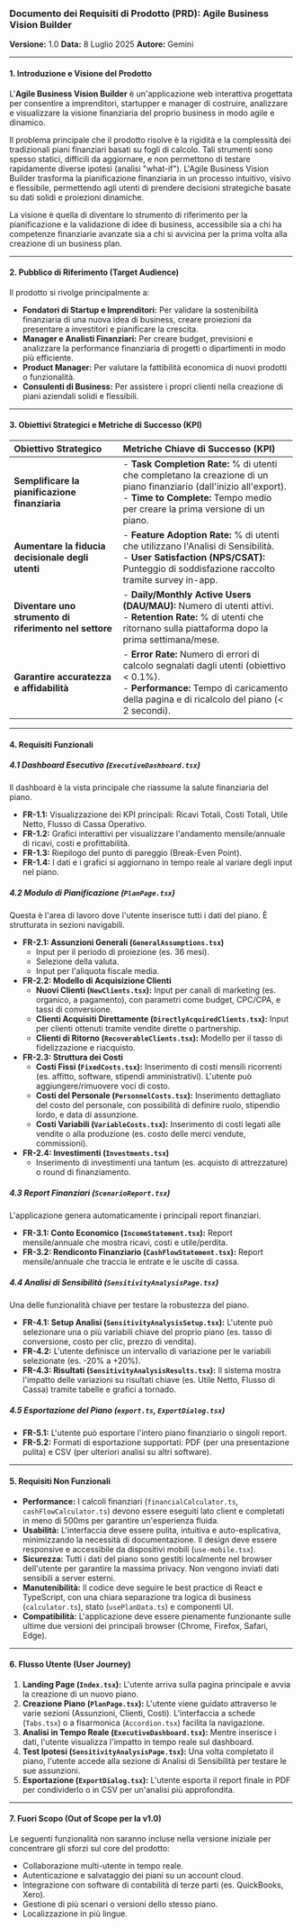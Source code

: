 ### **Documento dei Requisiti di Prodotto (PRD): Agile Business Vision Builder**

**Versione:** 1.0
**Data:** 8 Luglio 2025
**Autore:** Gemini

---

#### **1. Introduzione e Visione del Prodotto**

L'**Agile Business Vision Builder** è un'applicazione web interattiva progettata per consentire a imprenditori, startupper e manager di costruire, analizzare e visualizzare la visione finanziaria del proprio business in modo agile e dinamico.

Il problema principale che il prodotto risolve è la rigidità e la complessità dei tradizionali piani finanziari basati su fogli di calcolo. Tali strumenti sono spesso statici, difficili da aggiornare, e non permettono di testare rapidamente diverse ipotesi (analisi "what-if"). L'Agile Business Vision Builder trasforma la pianificazione finanziaria in un processo intuitivo, visivo e flessibile, permettendo agli utenti di prendere decisioni strategiche basate su dati solidi e proiezioni dinamiche.

La visione è quella di diventare lo strumento di riferimento per la pianificazione e la validazione di idee di business, accessibile sia a chi ha competenze finanziarie avanzate sia a chi si avvicina per la prima volta alla creazione di un business plan.

---

#### **2. Pubblico di Riferimento (Target Audience)**

Il prodotto si rivolge principalmente a:

*   **Fondatori di Startup e Imprenditori:** Per validare la sostenibilità finanziaria di una nuova idea di business, creare proiezioni da presentare a investitori e pianificare la crescita.
*   **Manager e Analisti Finanziari:** Per creare budget, previsioni e analizzare la performance finanziaria di progetti o dipartimenti in modo più efficiente.
*   **Product Manager:** Per valutare la fattibilità economica di nuovi prodotti o funzionalità.
*   **Consulenti di Business:** Per assistere i propri clienti nella creazione di piani aziendali solidi e flessibili.

---

#### **3. Obiettivi Strategici e Metriche di Successo (KPI)**

| Obiettivo Strategico | Metriche Chiave di Successo (KPI) |
| :--- | :--- |
| **Semplificare la pianificazione finanziaria** | - **Task Completion Rate:** % di utenti che completano la creazione di un piano finanziario (dall'inizio all'export).<br>- **Time to Complete:** Tempo medio per creare la prima versione di un piano. |
| **Aumentare la fiducia decisionale degli utenti** | - **Feature Adoption Rate:** % di utenti che utilizzano l'Analisi di Sensibilità.<br>- **User Satisfaction (NPS/CSAT):** Punteggio di soddisfazione raccolto tramite survey in-app. |
| **Diventare uno strumento di riferimento nel settore** | - **Daily/Monthly Active Users (DAU/MAU):** Numero di utenti attivi.<br>- **Retention Rate:** % di utenti che ritornano sulla piattaforma dopo la prima settimana/mese. |
| **Garantire accuratezza e affidabilità** | - **Error Rate:** Numero di errori di calcolo segnalati dagli utenti (obiettivo < 0.1%).<br>- **Performance:** Tempo di caricamento della pagina e di ricalcolo del piano (< 2 secondi). |

---

#### **4. Requisiti Funzionali**

##### **4.1 Dashboard Esecutivo (`ExecutiveDashboard.tsx`)**
Il dashboard è la vista principale che riassume la salute finanziaria del piano.
*   **FR-1.1:** Visualizzazione dei KPI principali: Ricavi Totali, Costi Totali, Utile Netto, Flusso di Cassa Operativo.
*   **FR-1.2:** Grafici interattivi per visualizzare l'andamento mensile/annuale di ricavi, costi e profittabilità.
*   **FR-1.3:** Riepilogo del punto di pareggio (Break-Even Point).
*   **FR-1.4:** I dati e i grafici si aggiornano in tempo reale al variare degli input nel piano.

##### **4.2 Modulo di Pianificazione (`PlanPage.tsx`)**
Questa è l'area di lavoro dove l'utente inserisce tutti i dati del piano. È strutturata in sezioni navigabili.
*   **FR-2.1: Assunzioni Generali (`GeneralAssumptions.tsx`)**
    *   Input per il periodo di proiezione (es. 36 mesi).
    *   Selezione della valuta.
    *   Input per l'aliquota fiscale media.
*   **FR-2.2: Modello di Acquisizione Clienti**
    *   **Nuovi Clienti (`NewClients.tsx`):** Input per canali di marketing (es. organico, a pagamento), con parametri come budget, CPC/CPA, e tassi di conversione.
    *   **Clienti Acquisiti Direttamente (`DirectlyAcquiredClients.tsx`):** Input per clienti ottenuti tramite vendite dirette o partnership.
    *   **Clienti di Ritorno (`RecoverableClients.tsx`):** Modello per il tasso di fidelizzazione e riacquisto.
*   **FR-2.3: Struttura dei Costi**
    *   **Costi Fissi (`FixedCosts.tsx`):** Inserimento di costi mensili ricorrenti (es. affitto, software, stipendi amministrativi). L'utente può aggiungere/rimuovere voci di costo.
    *   **Costi del Personale (`PersonnelCosts.tsx`):** Inserimento dettagliato del costo del personale, con possibilità di definire ruolo, stipendio lordo, e data di assunzione.
    *   **Costi Variabili (`VariableCosts.tsx`):** Inserimento di costi legati alle vendite o alla produzione (es. costo delle merci vendute, commissioni).
*   **FR-2.4: Investimenti (`Investments.tsx`)**
    *   Inserimento di investimenti una tantum (es. acquisto di attrezzature) o round di finanziamento.

##### **4.3 Report Finanziari (`ScenarioReport.tsx`)**
L'applicazione genera automaticamente i principali report finanziari.
*   **FR-3.1: Conto Economico (`IncomeStatement.tsx`):** Report mensile/annuale che mostra ricavi, costi e utile/perdita.
*   **FR-3.2: Rendiconto Finanziario (`CashFlowStatement.tsx`):** Report mensile/annuale che traccia le entrate e le uscite di cassa.

##### **4.4 Analisi di Sensibilità (`SensitivityAnalysisPage.tsx`)**
Una delle funzionalità chiave per testare la robustezza del piano.
*   **FR-4.1: Setup Analisi (`SensitivityAnalysisSetup.tsx`):** L'utente può selezionare una o più variabili chiave del proprio piano (es. tasso di conversione, costo per clic, prezzo di vendita).
*   **FR-4.2:** L'utente definisce un intervallo di variazione per le variabili selezionate (es. -20% a +20%).
*   **FR-4.3: Risultati (`SensitivityAnalysisResults.tsx`):** Il sistema mostra l'impatto delle variazioni su risultati chiave (es. Utile Netto, Flusso di Cassa) tramite tabelle e grafici a tornado.

##### **4.5 Esportazione del Piano (`export.ts`, `ExportDialog.tsx`)**
*   **FR-5.1:** L'utente può esportare l'intero piano finanziario o singoli report.
*   **FR-5.2:** Formati di esportazione supportati: PDF (per una presentazione pulita) e CSV (per ulteriori analisi su altri software).

---

#### **5. Requisiti Non Funzionali**

*   **Performance:** I calcoli finanziari (`financialCalculator.ts`, `cashFlowCalculator.ts`) devono essere eseguiti lato client e completati in meno di 500ms per garantire un'esperienza fluida.
*   **Usabilità:** L'interfaccia deve essere pulita, intuitiva e auto-esplicativa, minimizzando la necessità di documentazione. Il design deve essere responsive e accessibile da dispositivi mobili (`use-mobile.tsx`).
*   **Sicurezza:** Tutti i dati del piano sono gestiti localmente nel browser dell'utente per garantire la massima privacy. Non vengono inviati dati sensibili a server esterni.
*   **Manutenibilità:** Il codice deve seguire le best practice di React e TypeScript, con una chiara separazione tra logica di business (`calculator.ts`), stato (`usePlanData.ts`) e componenti UI.
*   **Compatibilità:** L'applicazione deve essere pienamente funzionante sulle ultime due versioni dei principali browser (Chrome, Firefox, Safari, Edge).

---

#### **6. Flusso Utente (User Journey)**

1.  **Landing Page (`Index.tsx`):** L'utente arriva sulla pagina principale e avvia la creazione di un nuovo piano.
2.  **Creazione Piano (`PlanPage.tsx`):** L'utente viene guidato attraverso le varie sezioni (Assunzioni, Clienti, Costi). L'interfaccia a schede (`Tabs.tsx`) o a fisarmonica (`Accordion.tsx`) facilita la navigazione.
3.  **Analisi in Tempo Reale (`ExecutiveDashboard.tsx`):** Mentre inserisce i dati, l'utente visualizza l'impatto in tempo reale sul dashboard.
4.  **Test Ipotesi (`SensitivityAnalysisPage.tsx`):** Una volta completato il piano, l'utente accede alla sezione di Analisi di Sensibilità per testare le sue assunzioni.
5.  **Esportazione (`ExportDialog.tsx`):** L'utente esporta il report finale in PDF per condividerlo o in CSV per un'analisi più approfondita.

---

#### **7. Fuori Scopo (Out of Scope per la v1.0)**

Le seguenti funzionalità non saranno incluse nella versione iniziale per concentrare gli sforzi sul core del prodotto:

*   Collaborazione multi-utente in tempo reale.
*   Autenticazione e salvataggio dei piani su un account cloud.
*   Integrazione con software di contabilità di terze parti (es. QuickBooks, Xero).
*   Gestione di più scenari o versioni dello stesso piano.
*   Localizzazione in più lingue.
